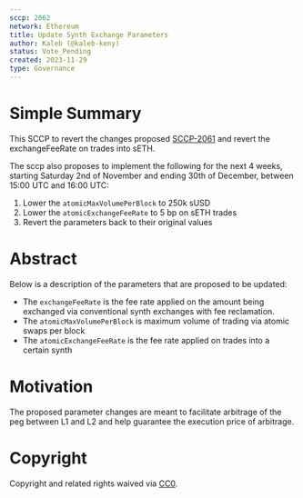 ```yaml
---
sccp: 2062
network: Ethereum
title: Update Synth Exchange Parameters
author: Kaleb (@kaleb-keny)
status: Vote_Pending
created: 2023-11-29
type: Governance
---
```


# Simple Summary

This SCCP to revert the changes proposed [SCCP-2061](https://sips.synthetix.io/sccp/sccp-2061) and revert the exchangeFeeRate on trades into sETH.

The sccp also proposes to implement the following for the next 4 weeks, starting Saturday 2nd of November and ending 30th of December, between 15:00 UTC and 16:00 UTC:
1) Lower the `atomicMaxVolumePerBlock` to 250k sUSD
2) Lower the `atomicExchangeFeeRate` to 5 bp on sETH trades
3) Revert the parameters back to their original values 

# Abstract

Below is a description of the parameters that are proposed to be updated:
- The `exchangeFeeRate` is the fee rate applied on the amount being exchanged via conventional synth exchanges with fee reclamation. 
- The `atomicMaxVolumePerBlock` is maximum volume of trading via atomic swaps per block
- The `atomicExchangeFeeRate` is the fee rate applied on trades into a certain synth

# Motivation

The proposed parameter changes are meant to facilitate arbitrage of the peg between L1 and L2 and help guarantee the execution price of arbitrage.

# Copyright

Copyright and related rights waived via [CC0](https://creativecommons.org/publicdomain/zero/1.0/).


